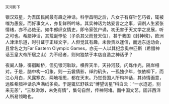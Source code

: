     天河影下 

   银汉双星，为吾国民间最有趣之神话。科学昌明之后，凡女子有穿针乞巧者，辄被嗤为愚妄。而好事文人，亦复鲜所吟咏。其实神话为姑妄言之之事，调剂人生紧张情绪，亦不必绝无。如牛郎织女情史，即令家弦户诵，初无害于天文学之发展，听之可也。希腊神话，其荒诞悖伦（子杀其父而登天位），甚于我国《封神榜》，欧洲人津津乐道，时引证于正经文字，人但觉其有趣，未尝责以迷信，而远东运动会，且曾名之为Far Eastern Olympic Games，亦无一人以其纪念奥林匹斯（希腊神话玉皇大帝所居之山）为不经者，则何独禁于本店自造之神话乎？

   夜阑人静，徘徊断桥，但见银河耿耿，横界天半，天孙河鼓，闪烁作光，隔岸相对。于是，脑中构一幻象，则一云裳倩影，绰约矶头，一孤独少年，依依柳下，而江心月白，风露寒衣，两地相思，都在天末。乃觉吾国人所构神话，其诗情画意，远胜希腊神话杀声满纸多矣。于是辄忆舒铁云“博望访星”科白云：“一水迢迢，别来无恙”，“三秋渺渺，未免有情”，集句自然，传神阿堵。而中国文艺，固非西洋人所易领略也。

